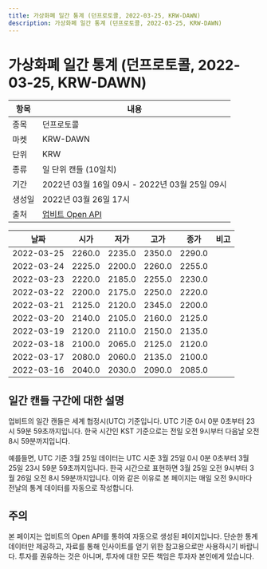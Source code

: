 ```yaml
---
title: 가상화폐 일간 통계 (던프로토콜, 2022-03-25, KRW-DAWN)
description: 가상화폐 일간 통계 (던프로토콜, 2022-03-25, KRW-DAWN)
---
```


가상화폐 일간 통계 (던프로토콜, 2022-03-25, KRW-DAWN)
===

|항목|내용|
|--|--|
|종목|던프로토콜|
|마켓|KRW-DAWN|
|단위|KRW|
|종류|일 단위 캔들 (10일치)|
|기간|2022년 03월 16일 09시 - 2022년 03월 25일 09시|
|생성일|2022년 03월 26일 17시|
|출처|[업비트 Open API](https://docs.upbit.com)|


|날짜|시가|저가|고가|종가|비고|
|--|--|--|--|--|--|
|2022-03-25|2260.0|2235.0|2350.0|2290.0|    |
|2022-03-24|2225.0|2200.0|2260.0|2255.0|    |
|2022-03-23|2220.0|2185.0|2255.0|2230.0|    |
|2022-03-22|2200.0|2175.0|2250.0|2220.0|    |
|2022-03-21|2125.0|2120.0|2345.0|2200.0|    |
|2022-03-20|2140.0|2105.0|2160.0|2125.0|    |
|2022-03-19|2120.0|2110.0|2150.0|2135.0|    |
|2022-03-18|2100.0|2065.0|2125.0|2120.0|    |
|2022-03-17|2080.0|2060.0|2135.0|2100.0|    |
|2022-03-16|2040.0|2030.0|2090.0|2085.0|    |


일간 캔들 구간에 대한 설명
---


업비트의 일간 캔들은 세계 협정시(UTC) 기준입니다. 
UTC 기준 0시 0분 0초부터 23시 59분 59초까지입니다. 
한국 시간인 KST 기준으로는 전일 오전 9시부터 다음날 오전 8시 59분까지입니다. 


예를들면, UTC 기준 3월 25일 데이터는 UTC 시준 3월 25일 0시 0분 0초부터 3월 25일 23시 59분 59초까지입니다. 
한국 시간으로 표현하면 3월 25일 오전 9시부터 3월 26일 오전 8시 59분까지입니다. 
이와 같은 이유로 본 페이지는 매일 오전 9시마다 전날의 통계 데이터를 자동으로 작성합니다. 


주의
---


본 페이지는 업비트의 Open API를 통하여 자동으로 생성된 페이지입니다. 
단순한 통계 데이터만 제공하고, 자료를 통해 인사이트를 얻기 위한 참고용으로만 사용하시기 바랍니다. 
투자를 권유하는 것은 아니며, 투자에 대한 모든 책임은 투자자 본인에게 있습니다. 
